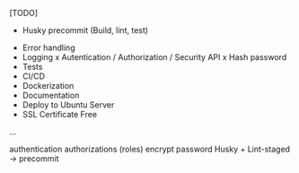 [TODO]

- Husky precommit (Build, lint, test)

<!-- Backend -->

- Error handling
- Logging
  x Autentication / Authorization / Security API
  x Hash password
- Tests
- CI/CD
- Dockerization
- Documentation
- Deploy to Ubuntu Server
- SSL Certificate Free

<!-- Frontend -->

...

<!-- DONE -->

<!-- Backend -->

authentication
authorizations (roles)
encrypt password
Husky + Lint-staged -> precommit
